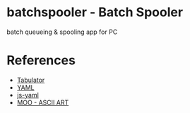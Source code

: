 # batchspooler - Batch Spooler
batch queueing & spooling app for PC

# References

- [Tabulator](http://tabulator.info/)
- [YAML](https://yaml.org/)
- [js-yaml](https://github.com/nodeca/js-yaml)
- [MOO - ASCII ART](https://ascii.co.uk/art/moo)
